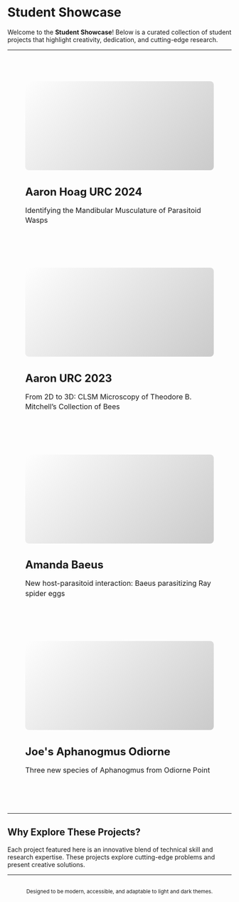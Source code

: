 # Student Showcase

Welcome to the **Student Showcase**! Below is a curated collection of student projects that highlight creativity, dedication, and cutting-edge research.

---

<div style="display: flex; flex-direction: column; align-items: center; gap: 2rem; padding: 2rem 1rem;">

<div style="display: grid; grid-template-columns: repeat(auto-fit, minmax(300px, 1fr)); gap: 2rem; width: 100%; max-width: 1200px;">

<!-- Project 1 -->
<div style="background-color: var(--color-base-background); border: 1px solid var(--color-base-border); border-radius: 12px; padding: 1.5rem; box-shadow: var(--shadow-md); transition: transform 0.3s ease, box-shadow 0.3s ease; overflow: hidden;">
  <div style="position: relative; height: 200px; background-image: linear-gradient(135deg, rgba(255,255,255,0.3), rgba(0,0,0,0.2)), url('/src/assets/images/URC_Posters/AaronHoagURC2024.png'); background-size: cover; background-position: center; border-radius: 8px; margin-bottom: 1rem;"></div>
  <h3 style="font-size: 1.5rem; color: var(--color-accent); margin-bottom: 0.5rem;"><a href="/studentshowcase/project1" style="color: var(--color-accent); text-decoration: none;">Aaron Hoag URC 2024</a></h3>
  <p style="color: var(--color-secondary); font-size: 1rem; line-height: 1.4;">Identifying the Mandibular Musculature of Parasitoid Wasps</p>
</div>

<!-- Project 2 -->
<div style="background-color: var(--color-base-background); border: 1px solid var(--color-base-border); border-radius: 12px; padding: 1.5rem; box-shadow: var(--shadow-md); transition: transform 0.3s ease, box-shadow 0.3s ease; overflow: hidden;">
  <div style="position: relative; height: 200px; background-image: linear-gradient(135deg, rgba(255,255,255,0.3), rgba(0,0,0,0.2)), url('/src/assets/images/URC_Posters/AaronURC2023.png'); background-size: cover; background-position: center; border-radius: 8px; margin-bottom: 1rem;"></div>
  <h3 style="font-size: 1.5rem; color: var(--color-accent); margin-bottom: 0.5rem;"><a href="/studentshowcase/project2" style="color: var(--color-accent); text-decoration: none;">Aaron URC 2023</a></h3>
  <p style="color: var(--color-secondary); font-size: 1rem; line-height: 1.4;">From 2D to 3D: CLSM Microscopy of Theodore B. Mitchell’s Collection of Bees</p>
</div>

<!-- Project 3 -->
<div style="background-color: var(--color-base-background); border: 1px solid var(--color-base-border); border-radius: 12px; padding: 1.5rem; box-shadow: var(--shadow-md); transition: transform 0.3s ease, box-shadow 0.3s ease; overflow: hidden;">
  <div style="position: relative; height: 200px; background-image: linear-gradient(135deg, rgba(255,255,255,0.3), rgba(0,0,0,0.2)), url('/src/assets/images/URC_Posters/AmandaBaeus.png'); background-size: cover; background-position: center; border-radius: 8px; margin-bottom: 1rem;"></div>
  <h3 style="font-size: 1.5rem; color: var(--color-accent); margin-bottom: 0.5rem;"><a href="/studentshowcase/project3" style="color: var(--color-accent); text-decoration: none;">Amanda Baeus</a></h3>
  <p style="color: var(--color-secondary); font-size: 1rem; line-height: 1.4;">New host-parasitoid interaction: Baeus parasitizing Ray spider eggs</p>
</div>

<!-- Project 4 -->
<div style="background-color: var(--color-base-background); border: 1px solid var(--color-base-border); border-radius: 12px; padding: 1.5rem; box-shadow: var(--shadow-md); transition: transform 0.3s ease, box-shadow 0.3s ease; overflow: hidden;">
  <div style="position: relative; height: 200px; background-image: linear-gradient(135deg, rgba(255,255,255,0.3), rgba(0,0,0,0.2)), url('/src/assets/images/URC_Posters/Joes_AphanogmusOdiorne.png'); background-size: cover; background-position: center; border-radius: 8px; margin-bottom: 1rem;"></div>
  <h3 style="font-size: 1.5rem; color: var(--color-accent); margin-bottom: 0.5rem;"><a href="/studentshowcase/project4" style="color: var(--color-accent); text-decoration: none;">Joe's Aphanogmus Odiorne</a></h3>
  <p style="color: var(--color-secondary); font-size: 1rem; line-height: 1.4;">Three new species of Aphanogmus from Odiorne Point</p>
</div>

<!-- Continue with Projects 5-10 similarly -->

</div>
</div>

---

## Why Explore These Projects?

Each project featured here is an innovative blend of technical skill and research expertise. These projects explore cutting-edge problems and present creative solutions.

---

<small style="color: var(--color-secondary); display: block; text-align: center; padding: 1rem;">Designed to be modern, accessible, and adaptable to light and dark themes.</small>
